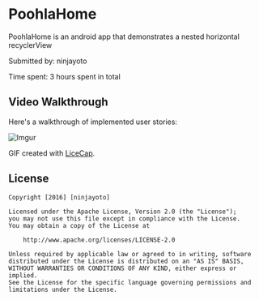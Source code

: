 # PoohlaHome

PoohlaHome is an android app that demonstrates a nested horizontal recyclerView

Submitted by: ninjayoto

Time spent: 3 hours spent in total


## Video Walkthrough 

Here's a walkthrough of implemented user stories:

![Imgur](http://i.imgur.com/tWpjh0e.gif)

GIF created with [LiceCap](http://www.cockos.com/licecap/).

## License

    Copyright [2016] [ninjayoto]

    Licensed under the Apache License, Version 2.0 (the "License");
    you may not use this file except in compliance with the License.
    You may obtain a copy of the License at

        http://www.apache.org/licenses/LICENSE-2.0

    Unless required by applicable law or agreed to in writing, software
    distributed under the License is distributed on an "AS IS" BASIS,
    WITHOUT WARRANTIES OR CONDITIONS OF ANY KIND, either express or implied.
    See the License for the specific language governing permissions and
    limitations under the License.

